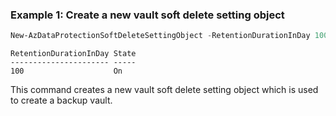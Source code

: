 ### Example 1: Create a new vault soft delete setting object
```powershell
New-AzDataProtectionSoftDeleteSettingObject -RetentionDurationInDay 100 -State On
```

```output
RetentionDurationInDay State
---------------------- -----
100                    On
```

This command creates a new vault soft delete setting object which is used to create a backup vault.
